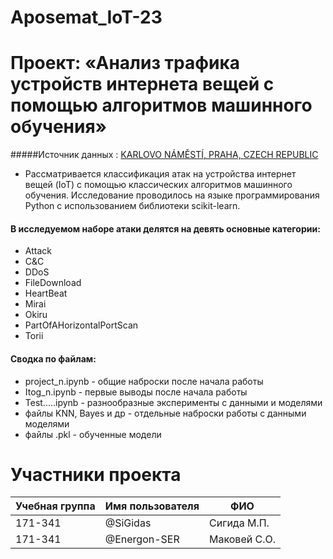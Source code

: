 # Aposemat_IoT-23	
# Проект: «Анализ трафика устройств интернета вещей с помощью алгоритмов машинного обучения»

#####Источник данных : [KARLOVO NÁMĚSTÍ, PRAHA, CZECH REPUBLIC](https://www.stratosphereips.org/datasets-iot23)	

- Рассматривается классификация атак на устройства интернет вещей (IoT) с помощью классических
алгоритмов машинного обучения. Исследование проводилось на языке программирования Python c использованием
библиотеки scikit-learn.

#### В исследуемом наборе атаки делятся на девять основные категории:
- Attack
- C&C
- DDoS
- FileDownload
- HeartBeat
- Mirai
- Okiru
- PartOfAHorizontalPortScan
- Torii

#### Сводка по файлам:
- project_n.ipynb - общие наброски после начала работы
- Itog_n.ipynb - первые выводы после начала работы
- Test.....ipynb - разнообразные эксперименты с данными и моделями
- файлы KNN, Bayes и др - отдельные наброски работы с данными моделями
- файлы .pkl - обученные модели

# Участники проекта

| Учебная группа | Имя пользователя | ФИО                      |
|----------------|------------------|--------------------------|
| 171-341        | @SiGidas         | Сигида М.П.              |
| 171-341        | @Energon-SER     | Маковей С.О.             |
